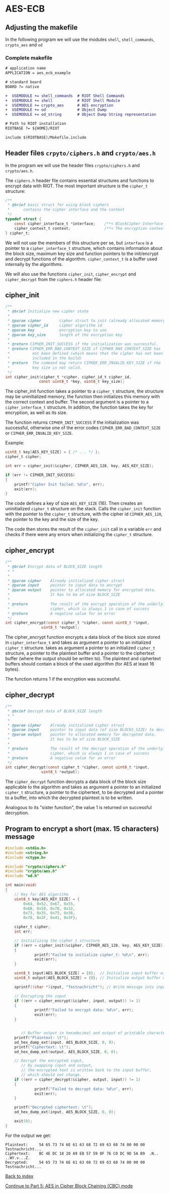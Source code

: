# AES-ECB

## Adjusting the makefile

In the following program we will use the modules `shell`, `shell_commands`, `crypto_aes` and `od`


### Complete makefile

```diff
# application name
APPLICATION = aes_ecb_example

# standard board
BOARD ?= native

+  USEMODULE += shell_commands  # RIOT Shell Commands
+  USEMODULE += shell           # RIOT Shell Module
+  USEMODULE += crypto_aes      # AES encryption
+  USEMODULE += od              # Object Dump
+  USEMODULE += od_string       # Object Dump String representation

# Path to RIOT installation
RIOTBASE ?= ${HOME}/RIOT

include $(RIOTBASE)/Makefile.include
```

## Header files `crpyto/ciphers.h` and `crypto/aes.h`

In the program we will use the header files `crypto/ciphers.h` and `crypto/aes.h`.

The `ciphers.h` header file contains essential structures and functions to encrypt data with RIOT.
The most important structure is the `cipher_t` structure:

```c
/**
 * @brief basic struct for using block ciphers
 *    	contains the cipher interface and the context
 */
typedef struct {
	const cipher_interface_t *interface;    /**< BlockCipher-Interface for the Cipher-Algorithms */
	cipher_context_t context;               /**< The encryption context (buffer) for the algorithm */
} cipher_t;
```

We will not use the members of this structure per se, but `interface` is a pointer to a `cipher_interface_t` structure,
which contains information about the block size, maximum key size and function pointers to the init/encrypt and decrypt functions of the algorithm.
`cipher_context_t` is a buffer used internally by the algorithms.

We will also use the functions `cipher_init`, `cipher_encrypt` and `cipher_decrypt` from the `ciphers.h` header file:

## cipher_init

```c
/**
 * @brief Initialize new cipher state
 *
 * @param cipher        cipher struct to init (already allocated memory)
 * @param cipher_id     cipher algorithm id
 * @param key           encryption key to use
 * @param key_size      length of the encryption key
 *
 * @return CIPHER_INIT_SUCCESS if the initialization was successful.
 * @return CIPHER_ERR_BAD_CONTEXT_SIZE if CIPHER_MAX_CONTEXT_SIZE has  
 *          not been defined (which means that the cipher has not been 
 *          included in the build)
 * @return  The command may return CIPHER_ERR_INVALID_KEY_SIZE if the
 *      	key size is not valid.
 */
int cipher_init(cipher_t *cipher, cipher_id_t cipher_id,
               const uint8_t *key, uint8_t key_size);
```

The cipher_init function takes a pointer to a `cipher_t` structure, the structure may be uninitialized memory,
the function then initializes this memory with the correct context and buffer.
The second argument is a pointer to a `cipher_interface_t` structure.
In addition, the function takes the key for encryption, as well as its size.

The function returns `CIPHER_INIT_SUCCESS` if the initialization was successful,
otherwise one of the error codes `CIPHER_ERR_BAD_CONTEXT_SIZE` or `CIPHER_ERR_INVALID_KEY_SIZE`.

Example:

```c
uint8_t key[AES_KEY_SIZE] = { /* ... */ };
cipher_t cipher;

int err = cipher_init(&cipher, CIPHER_AES_128, key, AES_KEY_SIZE);

if (err != CIPHER_INIT_SUCCESS)
{
    printf("Cipher Init failed: %d\n", err);
    exit(err);
}
```

The code defines a key of size `AES_KEY_SIZE` (16).
Then creates an uninitialized `cipher_t` structure on the stack.
Calls the `cipher_init` function with the pointer to the `cipher_t` structure, 
with the cipher id `CIPHER_AES_128`, the pointer to the key and the size of the key.

The code then stores the result of the `cipher_init` call in a variable `err` and
checks if there were any errors when initializing the `cipher_t` structure.

## cipher_encrypt

```c
/**
 * @brief Encrypt data of BLOCK_SIZE length
 * *
 *
 * @param cipher    Already initialized cipher struct
 * @param input     pointer to input data to encrypt
 * @param output    pointer to allocated memory for encrypted data.
 *                  It has to be of size BLOCK_SIZE
 *
 * @return          The result of the encrypt operation of the underlying
 *                  cipher, which is always 1 in case of success
 * @return          A negative value for an error
 */
int cipher_encrypt(const cipher_t *cipher, const uint8_t *input,
               	uint8_t *output);
```

The cipher_encrypt function encrypts a data block of the block size stored in `cipher_interface_t` and takes as argument a pointer to an initialized `cipher_t` structure.
takes as argument a pointer to an initialized `cipher_t` structure,
a pointer to the plaintext buffer and a pointer to the ciphertext buffer (where the output should be written to).
The plaintext and ciphertext buffers should contain a block of the used algorithm (for AES at least 16 bytes).

The function returns 1 if the encryption was successful.

## cipher_decrypt

```c
/**
 * @brief Decrypt data of BLOCK_SIZE length
 * *
 *
 * @param cipher    Already initialized cipher struct
 * @param input     pointer to input data (of size BLOCKS_SIZE) to decrypt
 * @param output    pointer to allocated memory for decrypted data.
 *                  It has to be of size BLOCK_SIZE
 *
 * @return          The result of the decrypt operation of the underlying
 *                  cipher, which is always 1 in case of success
 * @return          A negative value for an error
 */
int cipher_decrypt(const cipher_t *cipher, const uint8_t *input,
               	uint8_t *output);
```

The `cipher_decrypt` function decrypts a data block of the block size applicable to the algorithm and
takes as argument a pointer to an initialized `cipher_t` structure, a pointer to the ciphertext,
to be decrypted and a pointer to a buffer,
into which the decrypted plaintext is to be written.

Analogous to its "sister function", the value 1 is returned on successful decryption.

## Program to encrypt a short (max. 15 characters) message

```c
#include <stdio.h>
#include <string.h>
#include <ctype.h>

#include "crypto/ciphers.h"
#include "crypto/aes.h"
#include "od.h"

int main(void)
{
	// Key for AES algorithm
	uint8_t key[AES_KEY_SIZE] = {
    	0x64, 0x52, 0x67, 0x55,
    	0x6B, 0x58, 0x70, 0x32,
    	0x73, 0x35, 0x75, 0x38,
    	0x78, 0x2F, 0x41, 0x3F};

	cipher_t cipher;
	int err;

	// Initializing the cipher_t structure
	if ((err = cipher_init(&cipher, CIPHER_AES_128, key, AES_KEY_SIZE)) != CIPHER_INIT_SUCCESS)
	{
    	     printf("Failed to initialize cipher_t: %d\n", err);
    	     exit(err);
	}

	uint8_t input[AES_BLOCK_SIZE] = {0};  // Initialize input buffer with zeros
	uint8_t output[AES_BLOCK_SIZE] = {0}; // Initialize output buffer with zeros

	sprintf((char *)input, "Testnachricht"); // Write message into input buffer

	// Encrypting the input
	if ((err = cipher_encrypt(&cipher, input, output)) != 1)
	{
    	     printf("Failed to encrypt data: %d\n", err);
    	     exit(err);
	}


       // Buffer output in hexadecimal and output of printable characters in ASCII
	printf("Plaintext: \t");
	od_hex_dump_ext(input, AES_BLOCK_SIZE, 0, 0);
	printf("Ciphertext: \t");
	od_hex_dump_ext(output, AES_BLOCK_SIZE, 0, 0);

	// Decrypt the encrypted input,
       // by swapping input and output,
       // the encrypted text is written back to the input buffer,
       // which should not change.
	if ((err = cipher_decrypt(&cipher, output, input)) != 1)
	{
    	     printf("Failed to decrypt data: %d\n", err);
    	     exit(err);
	}

	printf("Decrypted ciphertext: \t");
	od_hex_dump_ext(input, AES_BLOCK_SIZE, 0, 0);

	exit(0);
}
```

For the output we get:

```
Plaintext:     54 65 73 74 6E 61 63 68 72 69 63 68 74 00 00 00  Testnachricht...
Ciphertext:    BC 4E DC 18 20 A9 EB 57 59 0F 76 C0 DC 9D 5A B9  .N.. ..WY.v...Z.
Decrypted:	   54 65 73 74 6E 61 63 68 72 69 63 68 74 00 00 00  Testnachricht...
```

[Back to index](../../README.md)

[Continue to Part 5: AES in Cipher Block Chaining (CBC) mode](05_AES_CBC_en.md)